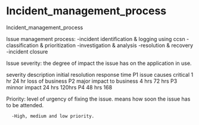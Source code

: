 # Incident_management_process
Incident_management_process

Issue management process:
  -incident identification & logging using ccsn
  -classification & prioritization
  -investigation & analysis
  -resolution & recovery
  -incident closure

Issue severity:
the degree of impact the issue has on the application in use.

severity		description			      initial 		  resolution											   response time
P1			issue causes critical 	  1 hr			  	24 hr
			  loss of business
P2		  major impact to business  4 hrs			    72 hrs
P3		  minnor impact				      24 hrs		  	120hrs
P4										            48 hrs		  	168


Priority:
level of urgency of fixing the issue. means how soon the issue has to be attended.

      -High, medium and low priority.
